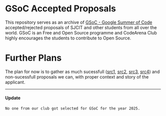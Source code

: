 # GSoC Accepted Proposals 

This repository serves as an archive of [GSoC - Google Summer of Code](https://summerofcode.withgoogle.com/) accepted/rejected proposals of SJCIT and other students from all over the world. GSoC is an Free and Open Source programme and CodeArena Club highly encourages the students to contribute to Open Source.

# Further Plans

The plan for now is to gather as much sucessfull ([src1](https://github.com/SammanSarkar/GSoC_archive_2025), [src2](https://github.com/heilcheng/2025-GSoC-Proposal-Selected), [src3](https://blog.sdslabs.co/gsoc/), [src4](https://github.com/COPS-IITBHU/GSoC-Accepted-Proposals)) and non-sucessfull proposals we can, with proper context and story of the applicant.

---

#### Update
`No one from our club got selected for GSoC for the year 2025.`
